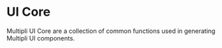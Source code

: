 # UI Core

Multipli UI Core are a collection of common functions used in generating Multipli UI components.
